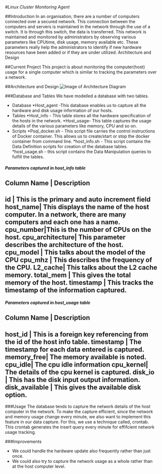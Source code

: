 
*#Linux Cluster Monitoring Agent*

##Introduction
In an organisation, there are a number of computers connected over a secured network. This connection between the computers and servers is maintained in the network through the use of a switch.
It is through this switch, the data is transferred. This network is maintained and monitored by administrators by observing various parameters like CPUtime, disk usage, memory available etc.
These parameters really help the administrators to identify if new hardware resources have been added or if they are under utilized.
Architecture and Design

##Current Project
This project is about monitoring the computer(host) usage for a single computer which is similar to tracking the parameters over a network.

##Architecture and Design
![Image of Architecture Diagram](./images/Architecture.png)

###Database and Tables
We have modelled a database with two tables.
* Database 
  *Host_agent -This database enables us to capture all the hardware and disk usage information of our hosts.
* Tables
  *Host_info - This table stores all the hardware specification of the hosts in the network.
  *Host_usage- This table captures the usage details of the various parameters like memory, CPU and so on.
* Scripts
  *Psql_docker.sh - This script file carries the control instructions of Docker container. This allows us to create/start or stop the docker container from command line.
  *host_info.sh - This script contains the Data Definition scripts for creation of the database tables.
  *host_usage.sh - this script contains the Data Manipulation queries to fulfill the tables.  
 
##### Parameters captured in host_info table
Column Name | Description
----------------------------------------------------
id | This is the primary and auto increment field
host_name| This displays the name of the host computer. In a network, there are many computers and each one has a name. 
cpu_number|This is the number of CPUs on the host.
cpu_architecture| This parameter describes the architecture of the host.
cpu_model | This talks about the model of the CPU
cpu_mhz | This describes the frequency of the CPU.
L2_cache| This talks about the L2 cache memory.
total_mem | This gives the total memory of the host.
timestamp | This tracks the timestamp of the information captured.
-----------------------------------------------------
##### Parameters captured in host_usage table
Column Name | Description
-----------------------------------------------------
host_id | This is a foreign key referencing from the id of the host info table.
timestamp | The timestamp for each data entered is captured.
memory_free| The memory available is noted.
cpu_idle| The cpu idle information
cpu_kernel| The details of the cpu kernel is captured.
disk_io | This has the disk input output information.
disk_available | This gives the available disk option.
-----------------------------------------------------

###Usage
The database tends to capture the network details of the host computer in the network. To make the capture efficient, since the network and memory usage change every minute, 
we also want to implement this feature in our data capture. For this, we use a technique called, crontab. This crontab generates the insert query every minute for effifcient 
network usage tracking.

###Improvements
* We could handle the hardware update also frequently rather than just once.
* We could also try to capture the network usage as a whole rather than at the host computer level.

